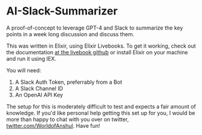 # AI-Slack-Summarizer
A proof-of-concept to leverage GPT-4 and Slack to summarize the key points in a week long discussion and discuss them.

This was written in Elixir, using Elixir Livebooks. To get it working, check out the documentation [at the livebook github](https://github.com/livebook-dev/livebook) or install Elixir on your machine and run it using IEX. 

You will need:
1. A Slack Auth Token, preferrably from a Bot
2. A Slack Channel ID
3. An OpenAI API Key

The setup for this is moderately difficult to test and expects a fair amount of knowledge. If you'd like personal help getting this set up for you, I would be more than happy to chat with you over on twitter, [twitter.com/WorldofAnshul](https://twitter.com/WorldofAnshul). Have fun!